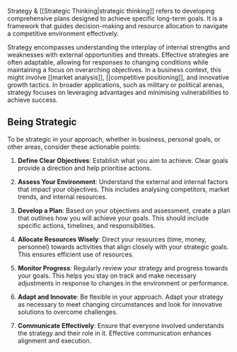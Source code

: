 Strategy & [[Strategic Thinking|strategic thinking]] refers to developing comprehensive plans designed to achieve specific long-term goals. It is a framework that guides decision-making and resource allocation to navigate a competitive environment effectively. 

Strategy encompasses understanding the interplay of internal strengths and weaknesses with external opportunities and threats. Effective strategies are often adaptable, allowing for responses to changing conditions while maintaining a focus on overarching objectives. In a business context, this might involve [[market analysis]], [[competitive positioning]], and innovative growth tactics. In broader applications, such as military or political arenas, strategy focuses on leveraging advantages and minimising vulnerabilities to achieve success.

## Being Strategic

To be strategic in your approach, whether in business, personal goals, or other areas, consider these actionable points:

1. **Define Clear Objectives**: Establish what you aim to achieve. Clear goals provide a direction and help prioritise actions.
    
2. **Assess Your Environment**: Understand the external and internal factors that impact your objectives. This includes analysing competitors, market trends, and internal resources.
    
3. **Develop a Plan**: Based on your objectives and assessment, create a plan that outlines how you will achieve your goals. This should include specific actions, timelines, and responsibilities.
    
4. **Allocate Resources Wisely**: Direct your resources (time, money, personnel) towards activities that align closely with your strategic goals. This ensures efficient use of resources.
    
5. **Monitor Progress**: Regularly review your strategy and progress towards your goals. This helps you stay on track and make necessary adjustments in response to changes in the environment or performance.
    
6. **Adapt and Innovate**: Be flexible in your approach. Adapt your strategy as necessary to meet changing circumstances and look for innovative solutions to overcome challenges.
    
7. **Communicate Effectively**: Ensure that everyone involved understands the strategy and their role in it. Effective communication enhances alignment and execution.